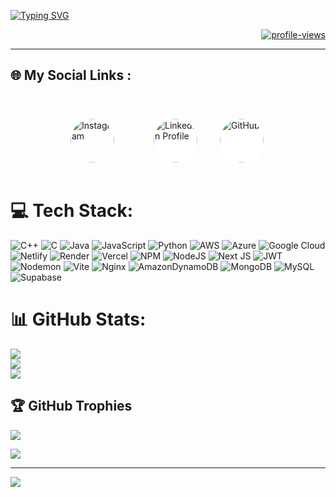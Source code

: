 [![Typing SVG](https://readme-typing-svg.demolab.com/?lines=Hello!+I'm+Subhankar+Guha,+an+IT+undergrad+from+Kolkata,+India.;Passionate+to+learn+about+technologies+and+explore+its+way+to+innovate!;&center=true&color=ffffff&duration=7000&multiline=false&width=1000&font=Fira+Code+Bold)](https://github.com/Sguha77)


<p align="right">
	<a href="https://" target="_blank">
		<img src="https://komarev.com/ghpvc/?username=Sguha77&label=Profile%20views&color=0e75b6&style=flat" alt="profile-views"/>
	</a>
</p>

---

## 🌐 My Social Links :
<div style="
  width: 100%;
  display: flex;
  justify-content: center;
  align-items: center;
  margin: 40px 0;
  gap: 30px;
  
">
  <a href="https://instagram.com/subho_77_ind/"
     target="_blank"
     rel="noopener noreferrer"
     class="social-icon"
     data-tooltip="Instagram"
     style="
       display: inline-flex;
       justify-content: center;
       align-items: center;
       width: 70px;
       height: 70px;
       border-radius: 50%;
       border: 3px solid white;
       box-shadow: 0 0 15px rgba(255, 255, 255, 0.6);
       transition: all 0.3s ease;
       background: white;
     "
     onmouseover="this.style.transform='scale(1.15)'; this.style.boxShadow='0 0 25px rgba(255, 255, 255, 0.9)'"
     onmouseout="this.style.transform='scale(1)'; this.style.boxShadow='0 0 15px rgba(255, 255, 255, 0.6)'">
    <img src="https://upload.wikimedia.org/wikipedia/commons/a/a5/Instagram_icon.png"
         alt="Instagram"
         style="width: 70px; height: 70px; border-radius: 50%;">
  </a>

  <a href="https://www.linkedin.com/in/subhankar-07-guha/"
     target="_blank"
     rel="noopener noreferrer"
     class="social-icon"
     data-tooltip="LinkedIn"
     style="
       display: inline-flex;
       justify-content: center;
       align-items: center;
       width: 70px;
       height: 70px;
       border-radius: 50%;
       border: 3px solid white;
       box-shadow: 0 0 15px rgba(255, 255, 255, 0.6);
       transition: all 0.3s ease;
       background: white;
     "
     onmouseover="this.style.transform='scale(1.15)'; this.style.boxShadow='0 0 25px rgba(255, 255, 255, 0.9)'"
     onmouseout="this.style.transform='scale(1)'; this.style.boxShadow='0 0 15px rgba(255, 255, 255, 0.6)'">
    <img src="https://upload.wikimedia.org/wikipedia/commons/8/81/LinkedIn_icon.svg"
         alt="LinkedIn Profile"
         style="width: 70px; height: 70px; border-radius: 50%;">
  </a>

  <a href="https://github.com/Sguha77/"
     target="_blank"
     rel="noopener noreferrer"
     class="social-icon"
     data-tooltip="GitHub"
     style="
       display: inline-flex;
       justify-content: center;
       align-items: center;
       width: 70px;
       height: 70px;
       border-radius: 50%;
       border: 3px solid white;
       box-shadow: 0 0 15px rgba(255, 255, 255, 0.6);
       transition: all 0.3s ease;
       background: white;
     "
     onmouseover="this.style.transform='scale(1.15)'; this.style.boxShadow='0 0 25px rgba(255, 255, 255, 0.9)'"
     onmouseout="this.style.transform='scale(1)'; this.style.boxShadow='0 0 15px rgba(255, 255, 255, 0.6)'">
    <img src="https://upload.wikimedia.org/wikipedia/commons/9/91/Octicons-mark-github.svg"
         alt="GitHub"
         style="width: 70px; height: 70px; border-radius: 50%;">
  </a>
</div>


# 💻 Tech Stack:
![C++](https://img.shields.io/badge/c++-%2300599C.svg?style=for-the-badge&logo=c%2B%2B&logoColor=white) ![C](https://img.shields.io/badge/c-%2300599C.svg?style=for-the-badge&logo=c&logoColor=white) ![Java](https://img.shields.io/badge/java-%23ED8B00.svg?style=for-the-badge&logo=openjdk&logoColor=white) ![JavaScript](https://img.shields.io/badge/javascript-%23323330.svg?style=for-the-badge&logo=javascript&logoColor=%23F7DF1E) ![Python](https://img.shields.io/badge/python-3670A0?style=for-the-badge&logo=python&logoColor=ffdd54) ![AWS](https://img.shields.io/badge/AWS-%23FF9900.svg?style=for-the-badge&logo=amazon-aws&logoColor=white) ![Azure](https://img.shields.io/badge/azure-%230072C6.svg?style=for-the-badge&logo=microsoftazure&logoColor=white) ![Google Cloud](https://img.shields.io/badge/GoogleCloud-%234285F4.svg?style=for-the-badge&logo=google-cloud&logoColor=white) ![Netlify](https://img.shields.io/badge/netlify-%23000000.svg?style=for-the-badge&logo=netlify&logoColor=#00C7B7) ![Render](https://img.shields.io/badge/Render-%46E3B7.svg?style=for-the-badge&logo=render&logoColor=white) ![Vercel](https://img.shields.io/badge/vercel-%23000000.svg?style=for-the-badge&logo=vercel&logoColor=white) ![NPM](https://img.shields.io/badge/NPM-%23CB3837.svg?style=for-the-badge&logo=npm&logoColor=white) ![NodeJS](https://img.shields.io/badge/node.js-6DA55F?style=for-the-badge&logo=node.js&logoColor=white) ![Next JS](https://img.shields.io/badge/Next-black?style=for-the-badge&logo=next.js&logoColor=white) ![JWT](https://img.shields.io/badge/JWT-black?style=for-the-badge&logo=JSON%20web%20tokens) ![Nodemon](https://img.shields.io/badge/NODEMON-%23323330.svg?style=for-the-badge&logo=nodemon&logoColor=%BBDEAD) ![Vite](https://img.shields.io/badge/vite-%23646CFF.svg?style=for-the-badge&logo=vite&logoColor=white) ![Nginx](https://img.shields.io/badge/nginx-%23009639.svg?style=for-the-badge&logo=nginx&logoColor=white) ![AmazonDynamoDB](https://img.shields.io/badge/Amazon%20DynamoDB-4053D6?style=for-the-badge&logo=Amazon%20DynamoDB&logoColor=white) ![MongoDB](https://img.shields.io/badge/MongoDB-%234ea94b.svg?style=for-the-badge&logo=mongodb&logoColor=white) ![MySQL](https://img.shields.io/badge/mysql-4479A1.svg?style=for-the-badge&logo=mysql&logoColor=white) ![Supabase](https://img.shields.io/badge/Supabase-3ECF8E?style=for-the-badge&logo=supabase&logoColor=white)
# 📊 GitHub Stats:
![](https://github-readme-stats.vercel.app/api?username=Sguha77&theme=dark&hide_border=false&include_all_commits=false&count_private=false)<br/>
![](https://nirzak-streak-stats.vercel.app/?user=Sguha77&theme=dark&hide_border=false)<br/>
![](https://github-readme-stats.vercel.app/api/top-langs/?username=Sguha77&theme=dark&hide_border=false&include_all_commits=false&count_private=false&layout=compact)

## 🏆 GitHub Trophies
![](https://github-profile-trophy.vercel.app/?username=Sguha77&theme=radical&no-frame=false&no-bg=false&margin-w=4)

![](https://quotes-github-readme.vercel.app/api?type=horizontal&theme=radical)

---
[![](https://visitcount.itsvg.in/api?id=Sguha77&icon=0&color=0)](https://visitcount.itsvg.in)

<!-- Proudly created with GPRM ( https://gprm.itsvg.in ) -->
